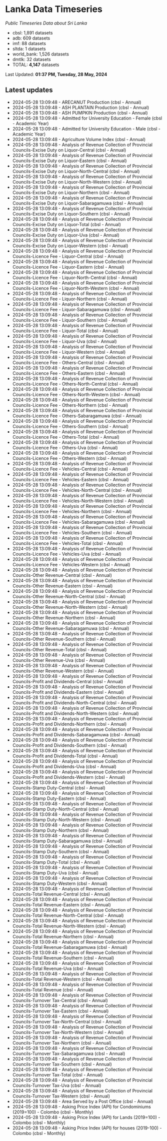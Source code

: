 # Lanka Data Timeseries
*Public Timeseries Data about Sri Lanka*

* cbsl: 1,891 datasets
* adb: 609 datasets
* imf: 88 datasets
* sltda: 1 datasets
* world_bank: 1,526 datasets
* dmtlk: 32 datasets
* TOTAL: **4,147** datasets

Last Updated: **01:37 PM, Tuesday, 28 May, 2024**

## Latest updates

* 2024-05-28 13:09:48 - ARECANUT Production (cbsl - Annual)
* 2024-05-28 13:09:48 - ASH PLANTAIN Production (cbsl - Annual)
* 2024-05-28 13:09:48 - ASH PUMPKIN Production (cbsl - Annual)
* 2024-05-28 13:09:48 - Admitted for University Education - Female (cbsl - Academic Year)
* 2024-05-28 13:09:48 - Admitted for University Education - Male (cbsl - Academic Year)
* 2024-05-28 13:09:48 - Agriculture Volume Index (cbsl - Annual)
* 2024-05-28 13:09:48 - Analysis of Revenue Collection of Provincial Councils-Excise Duty on Liquor-Central (cbsl - Annual)
* 2024-05-28 13:09:48 - Analysis of Revenue Collection of Provincial Councils-Excise Duty on Liquor-Eastern (cbsl - Annual)
* 2024-05-28 13:09:48 - Analysis of Revenue Collection of Provincial Councils-Excise Duty on Liquor-North-Central (cbsl - Annual)
* 2024-05-28 13:09:48 - Analysis of Revenue Collection of Provincial Councils-Excise Duty on Liquor-North-Western (cbsl - Annual)
* 2024-05-28 13:09:48 - Analysis of Revenue Collection of Provincial Councils-Excise Duty on Liquor-Northern (cbsl - Annual)
* 2024-05-28 13:09:48 - Analysis of Revenue Collection of Provincial Councils-Excise Duty on Liquor-Sabaragamuwa (cbsl - Annual)
* 2024-05-28 13:09:48 - Analysis of Revenue Collection of Provincial Councils-Excise Duty on Liquor-Southern (cbsl - Annual)
* 2024-05-28 13:09:48 - Analysis of Revenue Collection of Provincial Councils-Excise Duty on Liquor-Total (cbsl - Annual)
* 2024-05-28 13:09:48 - Analysis of Revenue Collection of Provincial Councils-Excise Duty on Liquor-Uva (cbsl - Annual)
* 2024-05-28 13:09:48 - Analysis of Revenue Collection of Provincial Councils-Excise Duty on Liquor-Western (cbsl - Annual)
* 2024-05-28 13:09:48 - Analysis of Revenue Collection of Provincial Councils-Licence Fee - Liquor-Central (cbsl - Annual)
* 2024-05-28 13:09:48 - Analysis of Revenue Collection of Provincial Councils-Licence Fee - Liquor-Eastern (cbsl - Annual)
* 2024-05-28 13:09:48 - Analysis of Revenue Collection of Provincial Councils-Licence Fee - Liquor-North-Central (cbsl - Annual)
* 2024-05-28 13:09:48 - Analysis of Revenue Collection of Provincial Councils-Licence Fee - Liquor-North-Western (cbsl - Annual)
* 2024-05-28 13:09:48 - Analysis of Revenue Collection of Provincial Councils-Licence Fee - Liquor-Northern (cbsl - Annual)
* 2024-05-28 13:09:48 - Analysis of Revenue Collection of Provincial Councils-Licence Fee - Liquor-Sabaragamuwa (cbsl - Annual)
* 2024-05-28 13:09:48 - Analysis of Revenue Collection of Provincial Councils-Licence Fee - Liquor-Southern (cbsl - Annual)
* 2024-05-28 13:09:48 - Analysis of Revenue Collection of Provincial Councils-Licence Fee - Liquor-Total (cbsl - Annual)
* 2024-05-28 13:09:48 - Analysis of Revenue Collection of Provincial Councils-Licence Fee - Liquor-Uva (cbsl - Annual)
* 2024-05-28 13:09:48 - Analysis of Revenue Collection of Provincial Councils-Licence Fee - Liquor-Western (cbsl - Annual)
* 2024-05-28 13:09:48 - Analysis of Revenue Collection of Provincial Councils-Licence Fee - Others-Central (cbsl - Annual)
* 2024-05-28 13:09:48 - Analysis of Revenue Collection of Provincial Councils-Licence Fee - Others-Eastern (cbsl - Annual)
* 2024-05-28 13:09:48 - Analysis of Revenue Collection of Provincial Councils-Licence Fee - Others-North-Central (cbsl - Annual)
* 2024-05-28 13:09:48 - Analysis of Revenue Collection of Provincial Councils-Licence Fee - Others-North-Western (cbsl - Annual)
* 2024-05-28 13:09:48 - Analysis of Revenue Collection of Provincial Councils-Licence Fee - Others-Northern (cbsl - Annual)
* 2024-05-28 13:09:48 - Analysis of Revenue Collection of Provincial Councils-Licence Fee - Others-Sabaragamuwa (cbsl - Annual)
* 2024-05-28 13:09:48 - Analysis of Revenue Collection of Provincial Councils-Licence Fee - Others-Southern (cbsl - Annual)
* 2024-05-28 13:09:48 - Analysis of Revenue Collection of Provincial Councils-Licence Fee - Others-Total (cbsl - Annual)
* 2024-05-28 13:09:48 - Analysis of Revenue Collection of Provincial Councils-Licence Fee - Others-Uva (cbsl - Annual)
* 2024-05-28 13:09:48 - Analysis of Revenue Collection of Provincial Councils-Licence Fee - Others-Western (cbsl - Annual)
* 2024-05-28 13:09:48 - Analysis of Revenue Collection of Provincial Councils-Licence Fee - Vehicles-Central (cbsl - Annual)
* 2024-05-28 13:09:48 - Analysis of Revenue Collection of Provincial Councils-Licence Fee - Vehicles-Eastern (cbsl - Annual)
* 2024-05-28 13:09:48 - Analysis of Revenue Collection of Provincial Councils-Licence Fee - Vehicles-North-Central (cbsl - Annual)
* 2024-05-28 13:09:48 - Analysis of Revenue Collection of Provincial Councils-Licence Fee - Vehicles-North-Western (cbsl - Annual)
* 2024-05-28 13:09:48 - Analysis of Revenue Collection of Provincial Councils-Licence Fee - Vehicles-Northern (cbsl - Annual)
* 2024-05-28 13:09:48 - Analysis of Revenue Collection of Provincial Councils-Licence Fee - Vehicles-Sabaragamuwa (cbsl - Annual)
* 2024-05-28 13:09:48 - Analysis of Revenue Collection of Provincial Councils-Licence Fee - Vehicles-Southern (cbsl - Annual)
* 2024-05-28 13:09:48 - Analysis of Revenue Collection of Provincial Councils-Licence Fee - Vehicles-Total (cbsl - Annual)
* 2024-05-28 13:09:48 - Analysis of Revenue Collection of Provincial Councils-Licence Fee - Vehicles-Uva (cbsl - Annual)
* 2024-05-28 13:09:48 - Analysis of Revenue Collection of Provincial Councils-Licence Fee - Vehicles-Western (cbsl - Annual)
* 2024-05-28 13:09:48 - Analysis of Revenue Collection of Provincial Councils-Other Revenue-Central (cbsl - Annual)
* 2024-05-28 13:09:48 - Analysis of Revenue Collection of Provincial Councils-Other Revenue-Eastern (cbsl - Annual)
* 2024-05-28 13:09:48 - Analysis of Revenue Collection of Provincial Councils-Other Revenue-North-Central (cbsl - Annual)
* 2024-05-28 13:09:48 - Analysis of Revenue Collection of Provincial Councils-Other Revenue-North-Western (cbsl - Annual)
* 2024-05-28 13:09:48 - Analysis of Revenue Collection of Provincial Councils-Other Revenue-Northern (cbsl - Annual)
* 2024-05-28 13:09:48 - Analysis of Revenue Collection of Provincial Councils-Other Revenue-Sabaragamuwa (cbsl - Annual)
* 2024-05-28 13:09:48 - Analysis of Revenue Collection of Provincial Councils-Other Revenue-Southern (cbsl - Annual)
* 2024-05-28 13:09:48 - Analysis of Revenue Collection of Provincial Councils-Other Revenue-Total (cbsl - Annual)
* 2024-05-28 13:09:48 - Analysis of Revenue Collection of Provincial Councils-Other Revenue-Uva (cbsl - Annual)
* 2024-05-28 13:09:48 - Analysis of Revenue Collection of Provincial Councils-Other Revenue-Western (cbsl - Annual)
* 2024-05-28 13:09:48 - Analysis of Revenue Collection of Provincial Councils-Profit and Dividends-Central (cbsl - Annual)
* 2024-05-28 13:09:48 - Analysis of Revenue Collection of Provincial Councils-Profit and Dividends-Eastern (cbsl - Annual)
* 2024-05-28 13:09:48 - Analysis of Revenue Collection of Provincial Councils-Profit and Dividends-North-Central (cbsl - Annual)
* 2024-05-28 13:09:48 - Analysis of Revenue Collection of Provincial Councils-Profit and Dividends-North-Western (cbsl - Annual)
* 2024-05-28 13:09:48 - Analysis of Revenue Collection of Provincial Councils-Profit and Dividends-Northern (cbsl - Annual)
* 2024-05-28 13:09:48 - Analysis of Revenue Collection of Provincial Councils-Profit and Dividends-Sabaragamuwa (cbsl - Annual)
* 2024-05-28 13:09:48 - Analysis of Revenue Collection of Provincial Councils-Profit and Dividends-Southern (cbsl - Annual)
* 2024-05-28 13:09:48 - Analysis of Revenue Collection of Provincial Councils-Profit and Dividends-Total (cbsl - Annual)
* 2024-05-28 13:09:48 - Analysis of Revenue Collection of Provincial Councils-Profit and Dividends-Uva (cbsl - Annual)
* 2024-05-28 13:09:48 - Analysis of Revenue Collection of Provincial Councils-Profit and Dividends-Western (cbsl - Annual)
* 2024-05-28 13:09:48 - Analysis of Revenue Collection of Provincial Councils-Stamp Duty-Central (cbsl - Annual)
* 2024-05-28 13:09:48 - Analysis of Revenue Collection of Provincial Councils-Stamp Duty-Eastern (cbsl - Annual)
* 2024-05-28 13:09:48 - Analysis of Revenue Collection of Provincial Councils-Stamp Duty-North-Central (cbsl - Annual)
* 2024-05-28 13:09:48 - Analysis of Revenue Collection of Provincial Councils-Stamp Duty-North-Western (cbsl - Annual)
* 2024-05-28 13:09:48 - Analysis of Revenue Collection of Provincial Councils-Stamp Duty-Northern (cbsl - Annual)
* 2024-05-28 13:09:48 - Analysis of Revenue Collection of Provincial Councils-Stamp Duty-Sabaragamuwa (cbsl - Annual)
* 2024-05-28 13:09:48 - Analysis of Revenue Collection of Provincial Councils-Stamp Duty-Southern (cbsl - Annual)
* 2024-05-28 13:09:48 - Analysis of Revenue Collection of Provincial Councils-Stamp Duty-Total (cbsl - Annual)
* 2024-05-28 13:09:48 - Analysis of Revenue Collection of Provincial Councils-Stamp Duty-Uva (cbsl - Annual)
* 2024-05-28 13:09:48 - Analysis of Revenue Collection of Provincial Councils-Stamp Duty-Western (cbsl - Annual)
* 2024-05-28 13:09:48 - Analysis of Revenue Collection of Provincial Councils-Total Revenue-Central (cbsl - Annual)
* 2024-05-28 13:09:48 - Analysis of Revenue Collection of Provincial Councils-Total Revenue-Eastern (cbsl - Annual)
* 2024-05-28 13:09:48 - Analysis of Revenue Collection of Provincial Councils-Total Revenue-North-Central (cbsl - Annual)
* 2024-05-28 13:09:48 - Analysis of Revenue Collection of Provincial Councils-Total Revenue-North-Western (cbsl - Annual)
* 2024-05-28 13:09:48 - Analysis of Revenue Collection of Provincial Councils-Total Revenue-Northern (cbsl - Annual)
* 2024-05-28 13:09:48 - Analysis of Revenue Collection of Provincial Councils-Total Revenue-Sabaragamuwa (cbsl - Annual)
* 2024-05-28 13:09:48 - Analysis of Revenue Collection of Provincial Councils-Total Revenue-Southern (cbsl - Annual)
* 2024-05-28 13:09:48 - Analysis of Revenue Collection of Provincial Councils-Total Revenue-Uva (cbsl - Annual)
* 2024-05-28 13:09:48 - Analysis of Revenue Collection of Provincial Councils-Total Revenue-Western (cbsl - Annual)
* 2024-05-28 13:09:48 - Analysis of Revenue Collection of Provincial Councils-Total Revenue (cbsl - Annual)
* 2024-05-28 13:09:48 - Analysis of Revenue Collection of Provincial Councils-Turnover Tax-Central (cbsl - Annual)
* 2024-05-28 13:09:48 - Analysis of Revenue Collection of Provincial Councils-Turnover Tax-Eastern (cbsl - Annual)
* 2024-05-28 13:09:48 - Analysis of Revenue Collection of Provincial Councils-Turnover Tax-North-Central (cbsl - Annual)
* 2024-05-28 13:09:48 - Analysis of Revenue Collection of Provincial Councils-Turnover Tax-North-Western (cbsl - Annual)
* 2024-05-28 13:09:48 - Analysis of Revenue Collection of Provincial Councils-Turnover Tax-Northern (cbsl - Annual)
* 2024-05-28 13:09:48 - Analysis of Revenue Collection of Provincial Councils-Turnover Tax-Sabaragamuwa (cbsl - Annual)
* 2024-05-28 13:09:48 - Analysis of Revenue Collection of Provincial Councils-Turnover Tax-Southern (cbsl - Annual)
* 2024-05-28 13:09:48 - Analysis of Revenue Collection of Provincial Councils-Turnover Tax-Total (cbsl - Annual)
* 2024-05-28 13:09:48 - Analysis of Revenue Collection of Provincial Councils-Turnover Tax-Uva (cbsl - Annual)
* 2024-05-28 13:09:48 - Analysis of Revenue Collection of Provincial Councils-Turnover Tax-Western (cbsl - Annual)
* 2024-05-28 13:09:48 - Area Served by a Post Office (cbsl - Annual)
* 2024-05-28 13:09:48 - Asking Price Index (API) for Condominiums (2019=100) - Colombo (cbsl - Monthly)
* 2024-05-28 13:09:48 - Asking Price Index (API) for Lands (2019=100) - Colombo (cbsl - Monthly)
* 2024-05-28 13:09:48 - Asking Price Index (API) for houses (2019-100) - Colombo (cbsl - Monthly)